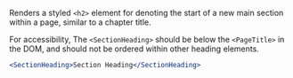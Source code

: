 Renders a styled `<h2>` element for denoting the start of a new main section within a page, similar to a chapter title.

For accessibility, The `<SectionHeading>` should be below the `<PageTitle>` in the DOM, and should not be ordered within other heading elements.

```jsx
<SectionHeading>Section Heading</SectionHeading>
```
